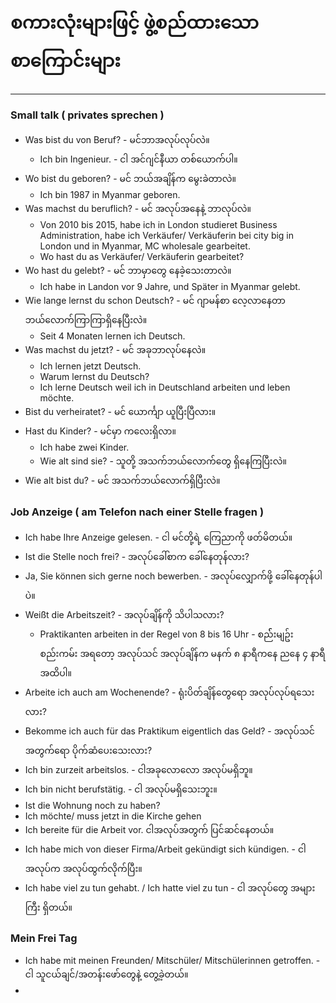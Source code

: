 # စကားလုံးများဖြင့် ဖွဲ့စည်ထားသော စာကြောင်းများ
---

### Small talk ( privates sprechen )

- Was bist du von Beruf? - မင်ဘာအလုပ်လုပ်လဲ။
	- Ich bin Ingenieur. - ငါ အင်ဂျင်နီယာ တစ်ယောက်ပါ။
- Wo bist du geboren? - မင် ဘယ်အချိန်က မွေးခဲတာလဲ။
	- Ich bin 1987 in Myanmar geboren.
- Was machst du beruflich? - မင် အလုပ်အနေနဲ့ ဘာလုပ်လဲ။
	- Von 2010 bis 2015,  habe ich in London studieret  Business Administration, habe ich Verkäufer/ Verkäuferin  bei city big in London und in Myanmar, MC wholesale gearbeitet. 
	- Wo hast du as Verkäufer/ Verkäuferin  gearbeitet?  
- Wo hast du gelebt? - မင် ဘာမှာတွေ နေခဲ့သေးတာလဲ။
	- Ich habe in Landon vor 9 Jahre, und Später in Myanmar gelebt.
- Wie lange lernst du schon Deutsch? - မင် ဂျာမန်စာ လေ့လာနေတာ ဘယ်လောက်ကြာကြာရှိနေပြီးလဲ။
	- Seit 4 Monaten lernen ich Deutsch. 
- Was machst du jetzt? - မင် အခုဘာလုပ်နေလဲ။
	- Ich lernen jetzt Deutsch.
	- Warum lernst du Deutsch?
	- Ich lerne Deutsch weil ich in Deutschland arbeiten und leben möchte. 
- Bist du verheiratet?  - မင် ယောင်္ကျာ ယူပြီးပြီလား။
- Hast du Kinder? - မင်မှာ ကလေးရှိလာ။
	- Ich habe zwei Kinder.
	- Wie alt sind sie? - သူတို့ အသက်ဘယ်လောက်တွေ ရှိနေကြပြီးလဲ။
- Wie alt bist du? - မင် အသက်ဘယ်လောက်ရှိပြီးလဲ။

### Job Anzeige ( am Telefon nach einer Stelle fragen  )

- Ich habe Ihre Anzeige gelesen.  - ငါ မင်တို့ရဲ့ ကြေညာကို ဖတ်မိတယ်။
- Ist die Stelle noch frei? - အလုပ်ခေါ်စာက ခေါ်နေတုန်လား?
- Ja, Sie können sich gerne noch bewerben. - အလုပ်လျှောက်ဖို့ ခေါ်နေတုန်ပါပဲ။
- Weißt die Arbeitszeit?  - အလုပ်ချိန်ကို သိပါသလား?
	- Praktikanten arbeiten in der Regel von 8 bis 16 Uhr - စည််းမျဥ်း စည်းကမ်း အရတော့ အလုပ်သင် အလုပ်ချိန်က မနက် ၈ နာရီကနေ ညနေ ၄ နာရီအထိပါ။
- Arbeite ich auch am Wochenende? - ရုံးပိတ်ချိန်တွေရော အလုပ်လုပ်ရသေးလား?
- Bekomme ich auch für das Praktikum eigentlich das Geld? - အလုပ်သင်အတွက်ရော ပိုက်ဆံပေးသေးလား?
- Ich bin zurzeit arbeitslos. - ငါအခုလောလော အလုပ်မရှိဘူ။
- Ich bin nicht berufstätig. - ငါ အလုပ်မရှိသေးဘူး။
- Ist die Wohnung noch zu haben? 
- Ich möchte/ muss jetzt in die Kirche gehen 
- Ich bereite für die Arbeit vor.  ငါအလုပ်အတွက် ပြင်ဆင်နေတယ်။
- Ich habe mich von dieser Firma/Arbeit gekündigt sich kündigen. - ငါ အလုပ်က အလုပ်ထွက်လိုက်ပြီး။
- Ich habe viel zu tun gehabt. / Ich hatte viel zu tun - ငါ အလုပ်တွေ အများကြီး ရှိတယ်။


### Mein Frei Tag

- Ich habe mit meinen Freunden/ Mitschüler/ Mitschülerinnen getroffen. - ငါ သူငယ်ချင်/အတန်းဖော်တွေနဲ့ တွေ့ခဲ့တယ်။
- 